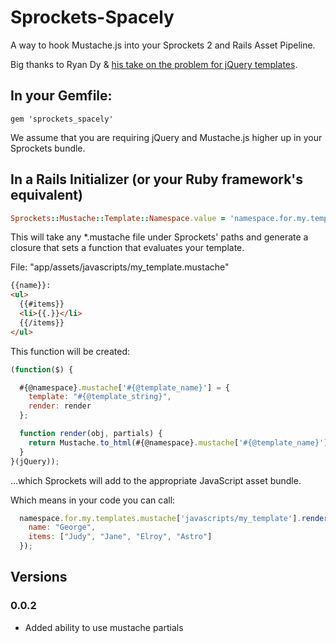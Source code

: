 # Sprockets-Spacely

A way to hook Mustache.js into your Sprockets 2 and Rails Asset Pipeline.

Big thanks to Ryan Dy & [his take on the problem for jQuery templates](https://github.com/rdy/sprockets-jquery-tmpl).

## In your Gemfile:

`gem 'sprockets_spacely'`

We assume that you are requiring jQuery and Mustache.js higher up in your Sprockets bundle.

## In a Rails Initializer (or your Ruby framework's equivalent)

```ruby
Sprockets::Mustache::Template::Namespace.value = 'namespace.for.my.templates'
```

This will take any *.mustache file under Sprockets' paths and generate a closure that sets a function that evaluates your template.

File: "app/assets/javascripts/my_template.mustache"

```html
{{name}}:
<ul>
  {{#items}}
  <li>{{.}}</li>
  {{/items}}
</ul>
```

This function will be created:

```javascript
(function($) {

  #{@namespace}.mustache['#{@template_name}'] = {
    template: "#{@template_string}",
    render: render
  };

  function render(obj, partials) {
    return Mustache.to_html(#{@namespace}.mustache['#{@template_name}'].template, obj, partials);
  }
}(jQuery));
```

...which Sprockets will add to the appropriate JavaScript asset bundle.

Which means in your code you can call:

```javascript
  namespace.for.my.templates.mustache['javascripts/my_template'].render({
    name: "George",
    items: ["Judy", "Jane", "Elroy", "Astro"]
  });
```

## Versions

### 0.0.2
- Added ability to use mustache partials